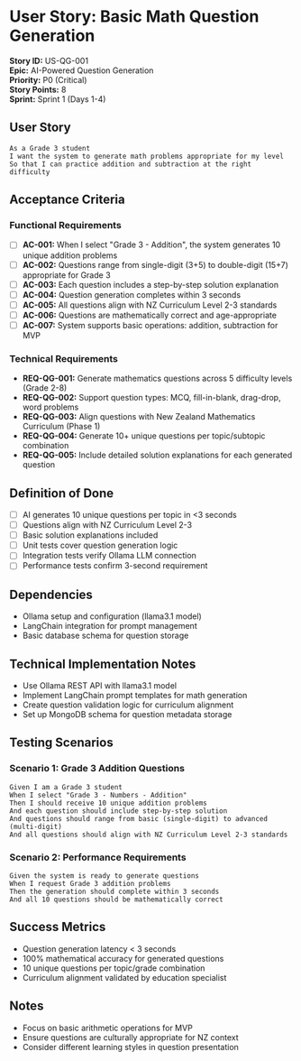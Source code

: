 # User Story: Basic Math Question Generation

**Story ID:** US-QG-001  
**Epic:** AI-Powered Question Generation  
**Priority:** P0 (Critical)  
**Story Points:** 8  
**Sprint:** Sprint 1 (Days 1-4)

## User Story

```
As a Grade 3 student
I want the system to generate math problems appropriate for my level
So that I can practice addition and subtraction at the right difficulty
```

## Acceptance Criteria

### Functional Requirements

-   [ ] **AC-001:** When I select "Grade 3 - Addition", the system generates 10 unique addition problems
-   [ ] **AC-002:** Questions range from single-digit (3+5) to double-digit (15+7) appropriate for Grade 3
-   [ ] **AC-003:** Each question includes a step-by-step solution explanation
-   [ ] **AC-004:** Question generation completes within 3 seconds
-   [ ] **AC-005:** All questions align with NZ Curriculum Level 2-3 standards
-   [ ] **AC-006:** Questions are mathematically correct and age-appropriate
-   [ ] **AC-007:** System supports basic operations: addition, subtraction for MVP

### Technical Requirements

-   **REQ-QG-001:** Generate mathematics questions across 5 difficulty levels (Grade 2-8)
-   **REQ-QG-002:** Support question types: MCQ, fill-in-blank, drag-drop, word problems
-   **REQ-QG-003:** Align questions with New Zealand Mathematics Curriculum (Phase 1)
-   **REQ-QG-004:** Generate 10+ unique questions per topic/subtopic combination
-   **REQ-QG-005:** Include detailed solution explanations for each generated question

## Definition of Done

-   [ ] AI generates 10 unique questions per topic in <3 seconds
-   [ ] Questions align with NZ Curriculum Level 2-3
-   [ ] Basic solution explanations included
-   [ ] Unit tests cover question generation logic
-   [ ] Integration tests verify Ollama LLM connection
-   [ ] Performance tests confirm 3-second requirement

## Dependencies

-   Ollama setup and configuration (llama3.1 model)
-   LangChain integration for prompt management
-   Basic database schema for question storage

## Technical Implementation Notes

-   Use Ollama REST API with llama3.1 model
-   Implement LangChain prompt templates for math generation
-   Create question validation logic for curriculum alignment
-   Set up MongoDB schema for question metadata storage

## Testing Scenarios

### Scenario 1: Grade 3 Addition Questions

```gherkin
Given I am a Grade 3 student
When I select "Grade 3 - Numbers - Addition"
Then I should receive 10 unique addition problems
And each question should include step-by-step solution
And questions should range from basic (single-digit) to advanced (multi-digit)
And all questions should align with NZ Curriculum Level 2-3 standards
```

### Scenario 2: Performance Requirements

```gherkin
Given the system is ready to generate questions
When I request Grade 3 addition problems
Then the generation should complete within 3 seconds
And all 10 questions should be mathematically correct
```

## Success Metrics

-   Question generation latency < 3 seconds
-   100% mathematical accuracy for generated questions
-   10 unique questions per topic/grade combination
-   Curriculum alignment validated by education specialist

## Notes

-   Focus on basic arithmetic operations for MVP
-   Ensure questions are culturally appropriate for NZ context
-   Consider different learning styles in question presentation
